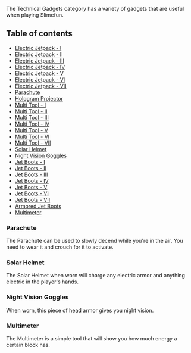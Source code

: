 The Technical Gadgets category has a variety of gadgets that are useful when playing Slimefun.

## Table of contents
* [Electric Jetpack - I](https://github.com/Slimefun/Slimefun4/wiki/Jetpacks)
* [Electric Jetpack - II](https://github.com/Slimefun/Slimefun4/wiki/Jetpacks)
* [Electric Jetpack - III](https://github.com/Slimefun/Slimefun4/wiki/Jetpacks)
* [Electric Jetpack - IV](https://github.com/Slimefun/Slimefun4/wiki/Jetpacks)
* [Electric Jetpack - V](https://github.com/Slimefun/Slimefun4/wiki/Jetpacks)
* [Electric Jetpack - VI](https://github.com/Slimefun/Slimefun4/wiki/Jetpacks)
* [Electric Jetpack - VII](https://github.com/Slimefun/Slimefun4/wiki/Jetpacks)
* [Parachute](https://github.com/Slimefun/Slimefun4/wiki/Technical-Gadgets#parachute)
* [Hologram Projector](https://github.com/Slimefun/Slimefun4/wiki/Hologram-Projector)
* [Multi Tool - I](https://github.com/Slimefun/Slimefun4/wiki/Multi-Tools)
* [Multi Tool - II](https://github.com/Slimefun/Slimefun4/wiki/Multi-Tools)
* [Multi Tool - III](https://github.com/Slimefun/Slimefun4/wiki/Multi-Tools)
* [Multi Tool - IV](https://github.com/Slimefun/Slimefun4/wiki/Multi-Tools)
* [Multi Tool - V](https://github.com/Slimefun/Slimefun4/wiki/Multi-Tools)
* [Multi Tool - VI](https://github.com/Slimefun/Slimefun4/wiki/Multi-Tools)
* [Multi Tool - VII](https://github.com/Slimefun/Slimefun4/wiki/Multi-Tools)
* [Solar Helmet](https://github.com/Slimefun/Slimefun4/wiki/Technical-Gadgets#solar-helmet)
* [Night Vision Goggles](https://github.com/Slimefun/Slimefun4/wiki/Technical-Gadgets#night-vision-goggles)
* [Jet Boots - I](https://github.com/Slimefun/Slimefun4/wiki/Jet-Boots)
* [Jet Boots - II](https://github.com/Slimefun/Slimefun4/wiki/Jet-Boots)
* [Jet Boots - III](https://github.com/Slimefun/Slimefun4/wiki/Jet-Boots)
* [Jet Boots - IV](https://github.com/Slimefun/Slimefun4/wiki/Jet-Boots)
* [Jet Boots - V](https://github.com/Slimefun/Slimefun4/wiki/Jet-Boots)
* [Jet Boots - VI](https://github.com/Slimefun/Slimefun4/wiki/Jet-Boots)
* [Jet Boots - VII](https://github.com/Slimefun/Slimefun4/wiki/Jet-Boots)
* [Armored Jet Boots](https://github.com/Slimefun/Slimefun4/wiki/Jet-Boots)
* [Multimeter](https://github.com/Slimefun/Slimefun4/wiki/Technical-Gadgets#multimeter)

### Parachute
The Parachute can be used to slowly decend while you're in the air. You need to wear it and crouch for it to activate.

### Solar Helmet
The Solar Helmet when worn will charge any electric armor and anything electric in the player's hands.

### Night Vision Goggles
When worn, this piece of head armor gives you night vision.

### Multimeter
The Multimeter is a simple tool that will show you how much energy a certain block has.
